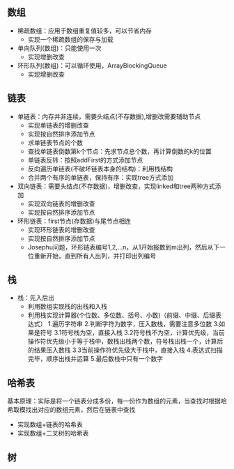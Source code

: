 ## 数组

* 稀疏数组：应用于数组重复值较多，可以节省内存
    * 实现一个稀疏数组的保存与加载
* 单向队列(数组)：只能使用一次
    * 实现增删改查
* 环形队列(数组)：可以循环使用，ArrayBlockingQueue
    * 实现增删改查

## 链表

* 单链表：内存并非连续，需要头结点(不存数据),增删改需要辅助节点
    * 实现单链表的增删改查
    * 实现按自然排序添加节点
    * 求单链表节点的个数
    * 查找单链表倒数第k个节点：先求节点总个数，再计算倒数的k的位置
    * 单链表反转：按照addFirst的方式添加节点
    * 反向遍历单链表(不破坏链表本身的结构)：利用栈结构
    * 合并两个有序的单链表，保持有序：实现tree方式添加
* 双向链表：需要头结点(不存数据)，增删改查，实现linked和tree两种方式添加
    * 实现双向链表的增删改查
    * 实现按自然排序添加节点
* 环形链表：first节点(存数据)与尾节点相连
    * 实现环形链表的增删改查
    * 实现按自然排序添加节点
    * Josephu问题，环形链表编号1,2,...n，从1开始报数到m出列，然后从下一位重新开始，直到所有人出列，并打印出列编号
    
## 栈

* 栈：先入后出
    * 利用数组实现栈的出栈和入栈
    * 利用栈实现计算器(个位数、多位数、括号、小数)（前缀、中缀、后缀表达式）
        1.遍历字符串
        2.判断字符为数字，压入数栈，需要注意多位数
        3.如果是符号
            3.1符号栈为空，直接入栈
            3.2符号栈不为空，计算优先级，当前操作符优先级小于等于栈中，数栈出栈两个数，符号栈出栈一个，计算后的结果压入数栈
            3.3当前操作符优先级大于栈中，直接入栈
        4.表达式扫描完毕，顺序出栈并运算
        5.最后数栈中只有一个数字

## 哈希表

基本原理：实际是将一个链表分成多份，每一份作为数组的元素，当查找时根据哈希取模找出对应的数组元素，然后在链表中查找
* 实现数组+链表的哈希表
* 实现数组+二叉树的哈希表

## 树


